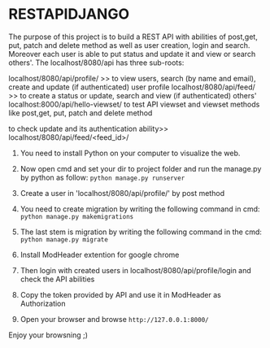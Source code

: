 # RESTAPIDJANGO
The purpose of this project is to build a REST API with abilities of post,get, put, patch and delete method as well as user creation, login and search. 
Moreover each user is able to put status and update it and view or search others'. The localhost/8080/api has three sub-roots:

localhost/8080/api/profile/ >> to view users, search (by name and email), create and update (if authenticated) user profile
localhost/8080/api/feed/ >> to create a status or update, search and view (if authenticated) others' 
localhost:8000/api/hello-viewset/ to test API viewset and viewset methods like  post,get, put, patch and delete method 

to check update and its authentication ability>> localhost/8080/api/feed/<feed_id>/






1. You need to install Python on your computer to visualize the web. 


 
2. Now open cmd and set your dir to project folder and run the manage.py by python as follow:
   `python manage.py runserver`
   
   
3. Create a user in 'localhost/8080/api/profile/' by post method



4. You need to create migration by writing the following command in cmd:
   `python manage.py makemigrations`
   
   
   
5. The last stem is migration by writing the following command in the cmd:
   `python manage.py migrate`
   
   

6. Install ModHeader extention for google chrome



7. Then login with created users in localhost/8080/api/profile/login and check the API abilities


8. Copy the token provided by API and use it in ModHeader as Authorization 


  
6. Open your browser and browse `http://127.0.0.1:8000/`


  
Enjoy your browsning ;)  
 

